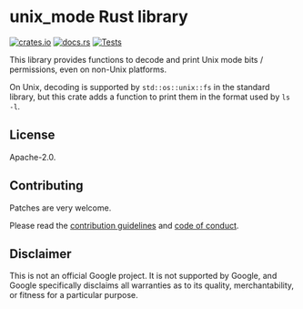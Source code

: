 # unix\_mode Rust library

[![crates.io](https://img.shields.io/crates/v/unix_mode.svg)](https://crates.io/crates/unix_mode)
[![docs.rs](https://docs.rs/unix_mode/badge.svg)](https://docs.rs/unix_mode)
[![Tests](https://github.com/sourcefrog/unix_mode/workflows/rust/badge.svg?branch=stable)](https://github.com/sourcefrog/unix_mode/actions?query=workflow%3Arust)

This library provides functions to decode and print Unix mode bits /
permissions, even on non-Unix platforms.

On Unix, decoding is supported by `std::os::unix::fs` in the standard library,
but this crate adds a function to print them in the format used by `ls -l`.

## License

Apache-2.0.

## Contributing

Patches are very welcome.

Please read the
[contribution guidelines](CONTRIBUTING.md) and
[code of conduct](CODE_OF_CONDUCT.md).

## Disclaimer

This is not an official Google project. It is not supported by Google, and
Google specifically disclaims all warranties as to its quality, merchantability,
or fitness for a particular purpose.
